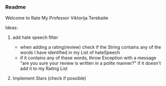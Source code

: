### Readme
Welcome to Rate My Professor
Viktorija Terebaite


Ideas: 

1. add hate speech filter
 	- when adding a rating(review) check if the String contains any of the words I have identified in my List of hateSpeech
 	- if it contains any of these words, throw Exception with a message "are you sure your review is written in a polite manner?" if it doesn't add it to my Rating List
 	
2. Implement Stars (check if possible)  	